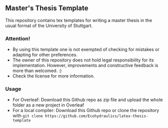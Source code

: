 ## Master's Thesis Template
This repository contains tex templates for writing a master thesis in the usual format of the University of Stuttgart.

### Attention!
- By using this template one is not exempted of checking for mistakes or adapting for other preferences. 
- The owner of this repository does not hold legal responsibility for its implementation. However, improvements and constructive feedback is more than welcomed. :)
- Check the license for more information.

### Usage
- For Overleaf: Download this Github repo as zip file and upload the whole folder as a new project in Overleaf
- For a local compiler: Download this Github repo or clone the repository with ```git clone https://github.com/Ecohydraulics/latex-thesis-template```
